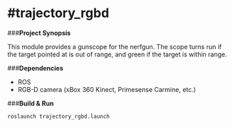 #trajectory_rgbd
=====

###**Project Synopsis**

This module provides a gunscope for the nerfgun.  The scope turns run if the target pointed at is out of range, and green if the target is within range.

###**Dependencies**

- ROS
- RGB-D camera (xBox 360 Kinect, Primesense Carmine, etc.)

###**Build & Run**

```
roslaunch trajectory_rgbd.launch
```

